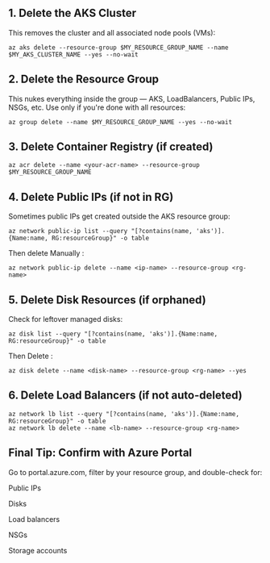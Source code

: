 ## 1. Delete the AKS Cluster
This removes the cluster and all associated node pools (VMs):

    az aks delete --resource-group $MY_RESOURCE_GROUP_NAME --name $MY_AKS_CLUSTER_NAME --yes --no-wait

## 2. Delete the Resource Group
This nukes everything inside the group — AKS, LoadBalancers, Public IPs, NSGs, etc. Use only if you're done with all resources:

    az group delete --name $MY_RESOURCE_GROUP_NAME --yes --no-wait

## 3. Delete Container Registry (if created)

    az acr delete --name <your-acr-name> --resource-group $MY_RESOURCE_GROUP_NAME

## 4. Delete Public IPs (if not in RG)
Sometimes public IPs get created outside the AKS resource group:

    az network public-ip list --query "[?contains(name, 'aks')].{Name:name, RG:resourceGroup}" -o table

Then delete Manually :

    az network public-ip delete --name <ip-name> --resource-group <rg-name>

## 5. Delete Disk Resources (if orphaned)
Check for leftover managed disks:

    az disk list --query "[?contains(name, 'aks')].{Name:name, RG:resourceGroup}" -o table

Then Delete :

    az disk delete --name <disk-name> --resource-group <rg-name> --yes

## 6. Delete Load Balancers (if not auto-deleted)

    az network lb list --query "[?contains(name, 'aks')].{Name:name, RG:resourceGroup}" -o table    
    az network lb delete --name <lb-name> --resource-group <rg-name>

## Final Tip: Confirm with Azure Portal
Go to portal.azure.com, filter by your resource group, and double-check for:

Public IPs

Disks

Load balancers

NSGs

Storage accounts
